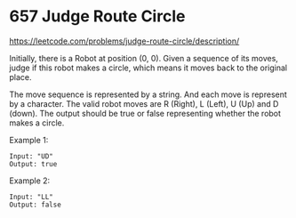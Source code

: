 # 657 Judge Route Circle

<https://leetcode.com/problems/judge-route-circle/description/>

Initially, there is a Robot at position (0, 0). Given a sequence of its moves, 
judge if this robot makes a circle, which means it moves back to the original place.

The move sequence is represented by a string. And each move is represent by a character. 
The valid robot moves are R (Right), L (Left), U (Up) and D (down). 
The output should be true or false representing whether the robot makes a circle.

Example 1:

```text
Input: "UD"
Output: true
```

Example 2:

```text
Input: "LL"
Output: false
```
